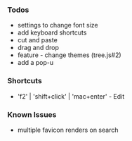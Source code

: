 ### Todos

-   settings to change font size
-   add keyboard shortcuts
-   cut and paste
-   drag and drop
-   feature - change themes (tree.js#2)
-   add a pop-u

### Shortcuts

-   'f2' | 'shift+click' | 'mac+enter' - Edit

### Known Issues

-   multiple favicon renders on search
